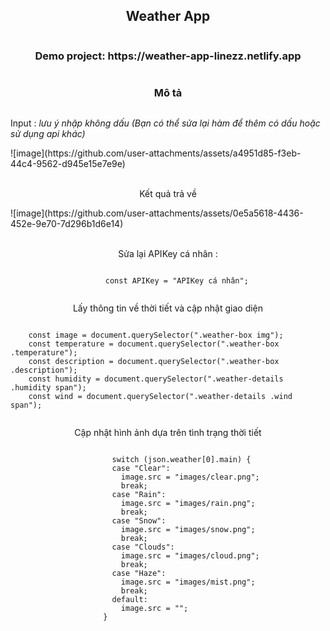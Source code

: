 <div style="display: flex;
flex-direction: column;align-items: center; justify-content: center;">
        <h2>Weather App</h2>
        <h3>Demo project: https://weather-app-linezz.netlify.app</h3>
        <h3>Mô tả</h3>
        <p>Input : <i>lưu ý nhập không dấu (Bạn có thể sửa lại hàm để thêm có dấu hoặc sử dụng api khác)</i></p>
        ![image](https://github.com/user-attachments/assets/a4951d85-f3eb-44c4-9562-d945e15e7e9e)
        <br>
        <br>
        <p>Kết quả trả về</p>
        ![image](https://github.com/user-attachments/assets/0e5a5618-4436-452e-9e70-7d296b1d6e14)
        <br>
        <br>
        <p>Sửa lại APIKey cá nhân :</p>

        const APIKey = "APIKey cá nhân";

 <p>Lấy thông tin về thời tiết và cập nhật giao diện</p>

        const image = document.querySelector(".weather-box img");
        const temperature = document.querySelector(".weather-box .temperature");
        const description = document.querySelector(".weather-box .description");
        const humidity = document.querySelector(".weather-details .humidity span");
        const wind = document.querySelector(".weather-details .wind span");
<p>Cập nhật hình ảnh dựa trên tình trạng thời tiết</p>

            switch (json.weather[0].main) {
            case "Clear":
              image.src = "images/clear.png";
              break;
            case "Rain":
              image.src = "images/rain.png";
              break;
            case "Snow":
              image.src = "images/snow.png";
              break;
            case "Clouds":
              image.src = "images/cloud.png";
              break;
            case "Haze":
              image.src = "images/mist.png";
              break;
            default:
              image.src = "";
          }
</div>

